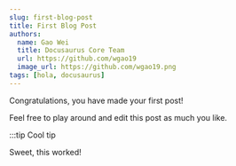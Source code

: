 ```yaml
---
slug: first-blog-post
title: First Blog Post
authors:
  name: Gao Wei
  title: Docusaurus Core Team
  url: https://github.com/wgao19
  image_url: https://github.com/wgao19.png
tags: [hola, docusaurus]
---
```


Congratulations, you have made your first post!

Feel free to play around and edit this post as much you like.

:::tip Cool tip

Sweet, this worked!